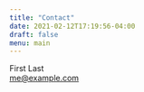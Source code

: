 ```yaml
---
title: "Contact"
date: 2021-02-12T17:19:56-04:00
draft: false
menu: main
---
```


First Last\
me@example.com
